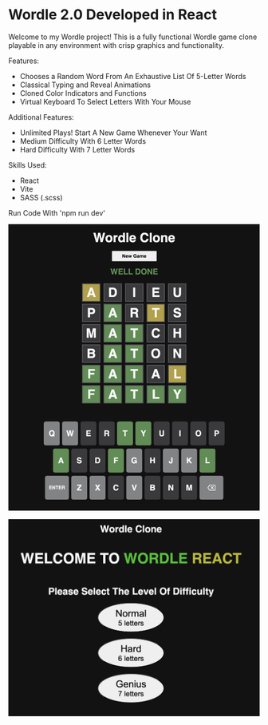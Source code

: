 # Wordle 2.0 Developed in React

Welcome to my Wordle project! 
This is a fully functional Wordle game clone playable in any environment with crisp graphics and functionality. 

Features: 
- Chooses a Random Word From An Exhaustive List Of 5-Letter Words 
- Classical Typing and Reveal Animations
- Cloned Color Indicators and Functions
- Virtual Keyboard To Select Letters With Your Mouse

Additional Features:
- Unlimited Plays! Start A New Game Whenever Your Want
- Medium Difficulty With 6 Letter Words
- Hard Difficulty With 7 Letter Words

Skills Used: 
- React
- Vite
- SASS (.scss)

Run Code With 'npm run dev'
  
![Wordle Clone](./src/wordle.png)

![Wordle Clone](./src/home.png)



